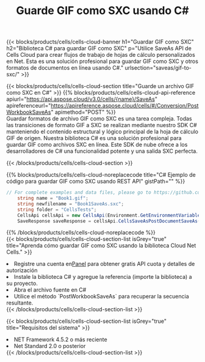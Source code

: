 ﻿---
title:  Guarde GIF como SXC usando C#
description:  Utilizando Aspose.Cells Cloud SDK para C# para guardar el archivo en formato GIF como archivo en formato SXC.
kwords: Excel, Save GIF as SXC, REST, C#
howto: How to save GIF as SXC using Aspose.Cells Cloud C# library.
---
{{< blocks/products/cells/cells-cloud-banner h1="Guardar GIF como SXC" h2="Biblioteca C# para guardar GIF como SXC" p="Utilice SaveAs API de Cells Cloud para crear flujos de trabajo de hojas de cálculo personalizados en Net. Esta es una solución profesional para guardar GIF como SXC y otros formatos de documentos en línea usando C#." urlsection="saveas/gif-to-sxc/" >}}

{{< blocks/products/cells/cells-cloud-section title="Guarde un archivo GIF como SXC en C#" >}}
{{% blocks/products/cells/cells-cloud-api-reference apiurl="https://api.aspose.cloud/v3.0/cells/{name}/SaveAs" apireferenceurl="https://apireference.aspose.cloud/cells/#/Conversion/PostWorkbookSaveAs" apimethod="POST" %}}
<br/>
Guardar formatos de archivo GIF como SXC es una tarea compleja. Todas las transiciones de formato GIF a SXC se realizan mediante nuestro SDK C# manteniendo el contenido estructural y lógico principal de la hoja de cálculo GIF de origen. Nuestra biblioteca C# es una solución profesional para guardar GIF como archivos SXC en línea. Este SDK de nube ofrece a los desarrolladores de C# una funcionalidad potente y una salida SXC perfecta.

{{< /blocks/products/cells/cells-cloud-section >}}

{{% blocks/products/cells/cells-cloud-noreplacecode title="C# Ejemplo de código para guardar GIF como SXC usando REST API" gistPath="" %}}
  
```cs
// For complete examples and data files, please go to https://github.com/aspose-cells-cloud/aspose-cells-cloud-dotnet/
    string name = "Book1.gif";
    string newfilename = "Book1SaveAs.sxc";
    string folder = "CellsTests";
    CellsApi cellsApi = new CellsApi(Environment.GetEnvironmentVariable("ProductClientId"), Environment.GetEnvironmentVariable("ProductClientSecret"));
    SaveResponse saveResponse = cellsApi.CellsSaveAsPostDocumentSaveAs(name, null, newfilename, null,null,folder);
```
  
{{% /blocks/products/cells/cells-cloud-noreplacecode %}}
<br/>
{{< blocks/products/cells/cells-cloud-section-list isGrey="true" title="Aprenda cómo guardar GIF como SXC usando la biblioteca Cloud Net Cells." >}}
<li> Registre una cuenta en<a href="https://dashboard.aspose.cloud/">Panel</a> para obtener gratis API cuota y detalles de autorización</li>
<li>Instale la biblioteca C# y agregue la referencia (importe la biblioteca) a su proyecto.</li>
<li>Abra el archivo fuente en C#</li>
<li>Utilice el método `PostWorkbookSaveAs` para recuperar la secuencia resultante.</li>
{{< /blocks/products/cells/cells-cloud-section-list >}}

{{< blocks/products/cells/cells-cloud-section-list isGrey="true" title="Requisitos del sistema" >}}
<li>NET Framework 4.5.2 o más reciente</li>
<li>Net Standard 2.0 o posterior</li>
{{< /blocks/products/cells/cells-cloud-section-list >}}
